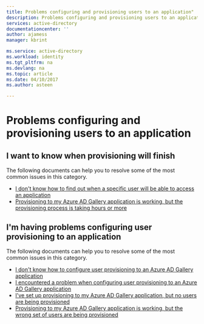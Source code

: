 ```yaml
---
title: Problems configuring and provisioning users to an application"
description: Problems configuring and provisioning users to an application"
services: active-directory
documentationcenter: ''
author: ajamess
manager: kbrint

ms.service: active-directory
ms.workload: identity
ms.tgt_pltfrm: na
ms.devlang: na
ms.topic: article
ms.date: 04/10/2017
ms.author: asteen

---
```


# Problems configuring and provisioning users to an application



## I want to know when provisioning will finish
  The following documents can help you to resolve some of the most common issues in this category.
  * [I don't know how to find out when a specific user will be able to access an application](https://docs.microsoft.com/azure/active-directory/application-provisioning-when-will-provisioning-finish-specific-user/?/?WT.mc_id=DMC_AAD_Manage_Apps_Troubleshooting_Nav)
  * [Provisioning to my Azure AD Gallery application is working, but the provisioning process is taking hours or more](https://docs.microsoft.com/azure/active-directory/application-provisioning-when-will-provisioning-finish/?/?WT.mc_id=DMC_AAD_Manage_Apps_Troubleshooting_Nav)

## I'm having problems configuring user provisioning to an application
  The following documents can help you to resolve some of the most common issues in this category.
  * [I don't know how to configure user provisioning to an Azure AD Gallery application](https://docs.microsoft.com/azure/active-directory/application-provisioning-config-how-to/?/?WT.mc_id=DMC_AAD_Manage_Apps_Troubleshooting_Nav)
  * [I encountered a problem when configuring user provisioning to an Azure AD Gallery application](https://docs.microsoft.com/azure/active-directory/application-provisioning-config-problem/?/?WT.mc_id=DMC_AAD_Manage_Apps_Troubleshooting_Nav)
  * [I've set up provisioning to my Azure AD Gallery application, but no users are being provisioned](https://docs.microsoft.com/azure/active-directory/application-provisioning-config-problem-no-users-provisioned/?/?WT.mc_id=DMC_AAD_Manage_Apps_Troubleshooting_Nav)
  * [Provisioning to my Azure AD Gallery application is working, but the wrong set of users are being provisioned](https://docs.microsoft.com/azure/active-directory/application-provisioning-config-problem-wrong-users-provisioned/?/?WT.mc_id=DMC_AAD_Manage_Apps_Troubleshooting_Nav)

